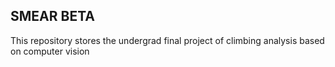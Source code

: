 ## SMEAR BETA

This repository stores the undergrad final project of climbing analysis based on computer vision